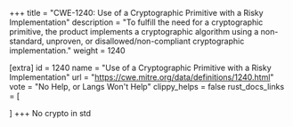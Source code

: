+++
title = "CWE-1240: Use of a Cryptographic Primitive with a Risky Implementation"
description	= "To fulfill the need for a cryptographic primitive, the product implements a cryptographic algorithm using a non-standard, unproven, or disallowed/non-compliant cryptographic implementation."
weight = 1240

[extra]
id = 1240
name = "Use of a Cryptographic Primitive with a Risky Implementation"
url = "https://cwe.mitre.org/data/definitions/1240.html"
vote = "No Help, or Langs Won't Help"
clippy_helps = false
rust_docs_links = [
	
]
+++
No crypto in std
